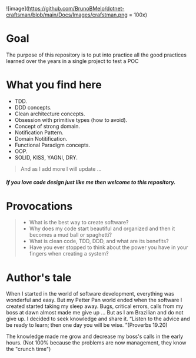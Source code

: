 ![image](https://github.com/BrunoBMelo/dotnet-craftsman/blob/main/Docs/Images/crafstman.png = 100x)

# Goal

The purpose of this repository is to put into practice all the good practices learned over the years in a single project to test a POC

# What you find here
- TDD.
- DDD concepts. 
- Clean architecture concepts.
- Obsession with primitive types (how to avoid).
- Concept of strong domain.
- Notification Pattern.
- Domain Notitification.
- Functional Paradigm concepts.
- OOP.
- SOLID, KISS, YAGNI, DRY.

> And as I add more I will update ...

##### If you love code design just like me then welcome to this repository.


# Provocations

>  - What is the best way to create software?
>  - Why does my code start beautiful and organized and then it becomes a mud ball or spaghetti?
>  - What is clean code, TDD, DDD, and what are its benefits?
>  - Have you ever stopped to think about the power you have in your fingers when creating a system?

# Author's tale

When I started in the world of software development, everything was wonderful and easy.
But my Petter Pan world ended when the software I created started taking my sleep away.
Bugs, critical errors, calls from my boss at dawn almost made me give up ...
But as I am Brazilian and do not give up. I decided to seek knowledge and share it. “Listen to the advice and be ready to learn; then one day you will be wise. ”(Proverbs 19.20)

The knowledge made me grow and decrease my boss's calls in the early hours. (Not 100% because the problems are now management, they know the "crunch time")


